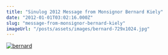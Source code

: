 ```yaml
---
title: "Sinulog 2012 Message from Monsignor Bernard Kiely"
date: "2012-01-01T03:02:16.000Z"
slug: "message-from-monsignor-bernard-kiely"
imageUrl: "/posts/assets/images/bernard-729x1024.jpg"
---
```


[![](https://i0.wp.com/santonino-nz.org/wp-content/uploads/2012/01/bernard-729x1024.jpg?resize=729%2C1024 "bernard")](https://i0.wp.com/santonino-nz.org/wp-content/uploads/2012/01/bernard.jpg)
